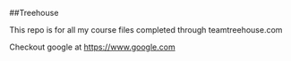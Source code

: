 ##Treehouse

This repo is for all my course files completed through teamtreehouse.com





Checkout google at https://www.google.com